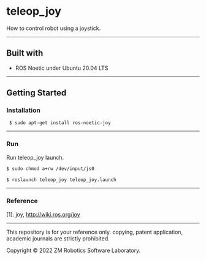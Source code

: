 # teleop_joy
How to control robot using a joystick.

------

## Built with

- ROS Noetic under Ubuntu 20.04 LTS

------

## Getting Started

### Installation

``` $ sudo apt-get install ros-noetic-joy```
    
------

### Run

Run teleop_joy launch.


``` bash
$ sudo chmod a+rw /dev/input/js0
```

``` bash
$ roslaunch teleop_joy teleop_joy.launch
```

------

### Reference

[1]. joy, http://wiki.ros.org/joy

------

This repository is for your reference only. copying, patent application, academic journals are strictly prohibited.

Copyright © 2022 ZM Robotics Software Laboratory.
